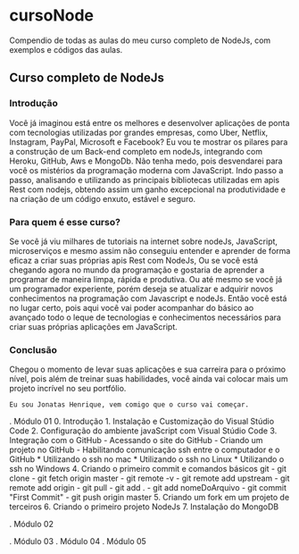 # cursoNode
Compendio de todas as aulas do meu curso completo de NodeJs, com exemplos e códigos das aulas.

## Curso completo de NodeJs

### Introdução

  Você já imaginou está entre os melhores e desenvolver aplicações de ponta com       tecnologias utilizadas por grandes empresas, como Uber, Netflix, Instagram, PayPal, Microsoft e Facebook?
	Eu vou te mostrar os pilares para a construção de um Back-end completo em nodeJs, integrando com Heroku, GitHub, Aws e MongoDb.
	Não tenha medo, pois desvendarei para você os mistérios da programação moderna com JavaScript.
	Indo passo a passo, analisando e utilizando as principais bibliotecas utilizadas em apis Rest com nodejs, obtendo assim um ganho excepcional na produtividade e na criação de um código enxuto, estável e seguro.

### Para quem é esse curso?

  Se você já viu milhares de tutoriais na internet sobre nodeJs, JavaScript, microserviços e mesmo assim não conseguiu entender e aprender de forma eficaz a criar suas próprias apis Rest com NodeJs,
	Ou se você está chegando agora no mundo da programação e gostaria de aprender a programar de maneira limpa, rápida e produtiva.
	Ou até mesmo se você já um programador experiente, porém deseja se atualizar e adquirir novos conhecimentos na programação com Javascript e nodeJs.
	Então você está no lugar certo, pois aqui você vai poder acompanhar do básico ao avançado todo o leque de tecnologias e conhecimentos necessários para criar suas próprias aplicações em JavaScript.

### Conclusão

  Chegou o momento de levar suas aplicações e sua carreira para o próximo nível, pois além de treinar suas habilidades, você ainda vai colocar mais um projeto incrível no seu portfólio.

	Eu sou Jonatas Henrique, vem comigo que o curso vai começar.

  . Módulo 01
    0. Introdução
    1. Instalação e Customização do Visual Stúdio Code
    2. Configuração do ambiente javaScript com Visual Stúdio Code
    3. Integração com o GitHub
      - Acessando o site do GitHub
      - Criando um projeto no GitHub
      - Habilitando comunicação ssh entre o computador e o GitHub
        * Utilizando o ssh no mac
        * Utilizando o ssh no Linux
        * Utilizando o ssh no Windows
    4. Criando o primeiro commit e comandos básicos git
      - git clone
      - git fetch origin master
      - git remote -v
      - git remote add upstream
      - git remote add origin
      - git pull
      - git add .
      - git add nomeDoArquivo
      - git commit "First Commit"
      - git push origin master
    5. Criando um fork em um projeto de terceiros
    6. Criando o primeiro projeto NodeJs
    7. Instalação do MongoDB

  . Módulo 02

  . Módulo 03
  . Módulo 04
  . Módulo 05
